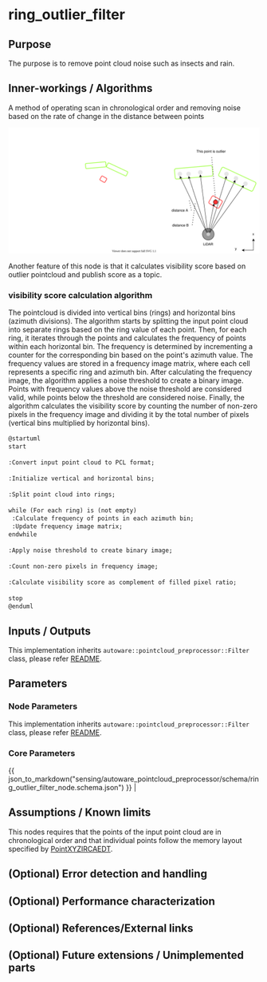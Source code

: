 # ring_outlier_filter

## Purpose

The purpose is to remove point cloud noise such as insects and rain.

## Inner-workings / Algorithms

A method of operating scan in chronological order and removing noise based on the rate of change in the distance between points

![ring_outlier_filter](./image/outlier_filter-ring.drawio.svg)

Another feature of this node is that it calculates visibility score based on outlier pointcloud and publish score as a topic.

### visibility score calculation algorithm

The pointcloud is divided into vertical bins (rings) and horizontal bins (azimuth divisions).
The algorithm starts by splitting the input point cloud into separate rings based on the ring value of each point. Then, for each ring, it iterates through the points and calculates the frequency of points within each horizontal bin. The frequency is determined by incrementing a counter for the corresponding bin based on the point's azimuth value.
The frequency values are stored in a frequency image matrix, where each cell represents a specific ring and azimuth bin. After calculating the frequency image, the algorithm applies a noise threshold to create a binary image. Points with frequency values above the noise threshold are considered valid, while points below the threshold are considered noise.
Finally, the algorithm calculates the visibility score by counting the number of non-zero pixels in the frequency image and dividing it by the total number of pixels (vertical bins multiplied by horizontal bins).

```plantuml
@startuml
start

:Convert input point cloud to PCL format;

:Initialize vertical and horizontal bins;

:Split point cloud into rings;

while (For each ring) is (not empty)
 :Calculate frequency of points in each azimuth bin;
 :Update frequency image matrix;
endwhile

:Apply noise threshold to create binary image;

:Count non-zero pixels in frequency image;

:Calculate visibility score as complement of filled pixel ratio;

stop
@enduml
```

## Inputs / Outputs

This implementation inherits `autoware::pointcloud_preprocessor::Filter` class, please refer [README](../README.md).

## Parameters

### Node Parameters

This implementation inherits `autoware::pointcloud_preprocessor::Filter` class, please refer [README](../README.md).

### Core Parameters

{{ json_to_markdown("sensing/autoware_pointcloud_preprocessor/schema/ring_outlier_filter_node.schema.json") }} |

## Assumptions / Known limits

This nodes requires that the points of the input point cloud are in chronological order and that individual points follow the memory layout specified by [PointXYZIRCAEDT](https://github.com/autowarefoundation/autoware_core/blob/main/common/autoware_point_types/include/autoware/point_types/types.hpp#L95-L116).

## (Optional) Error detection and handling

## (Optional) Performance characterization

## (Optional) References/External links

## (Optional) Future extensions / Unimplemented parts
